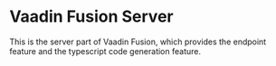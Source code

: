# Vaadin Fusion Server

This is the server part of Vaadin Fusion, which provides the endpoint feature and the typescript code generation feature.


